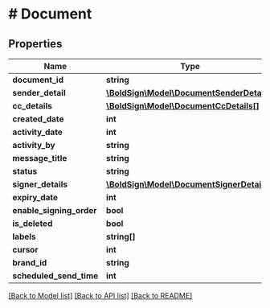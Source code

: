 # # Document

## Properties

Name | Type | Description | Notes
------------ | ------------- | ------------- | -------------
**document_id** | **string** |  | [optional]
**sender_detail** | [**\BoldSign\Model\DocumentSenderDetail**](DocumentSenderDetail.md) |  | [optional]
**cc_details** | [**\BoldSign\Model\DocumentCcDetails[]**](DocumentCcDetails.md) |  | [optional]
**created_date** | **int** |  | [optional]
**activity_date** | **int** |  | [optional]
**activity_by** | **string** |  | [optional]
**message_title** | **string** |  | [optional]
**status** | **string** |  | [optional]
**signer_details** | [**\BoldSign\Model\DocumentSignerDetails[]**](DocumentSignerDetails.md) |  | [optional]
**expiry_date** | **int** |  | [optional]
**enable_signing_order** | **bool** |  | [optional]
**is_deleted** | **bool** |  | [optional]
**labels** | **string[]** |  | [optional]
**cursor** | **int** |  | [optional]
**brand_id** | **string** |  | [optional]
**scheduled_send_time** | **int** |  | [optional]

[[Back to Model list]](../../README.md#models) [[Back to API list]](../../README.md#endpoints) [[Back to README]](../../README.md)
